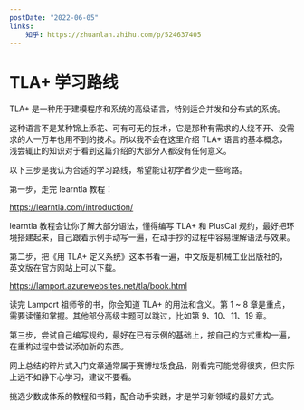 ```yaml
---
postDate: "2022-06-05"
links:
    知乎: https://zhuanlan.zhihu.com/p/524637405
---
```


# TLA+ 学习路线

TLA+ 是一种用于建模程序和系统的高级语言，特别适合并发和分布式的系统。

这种语言不是某种锦上添花、可有可无的技术，它是那种有需求的人绕不开、没需求的人一万年也用不到的技术。所以我不会在这里介绍 TLA+ 语言的基本概念，浅尝辄止的知识对于看到这篇介绍的大部分人都没有任何意义。

以下三步是我认为合适的学习路线，希望能让初学者少走一些弯路。

第一步，走完 learntla 教程：

<https://learntla.com/introduction/>

learntla 教程会让你了解大部分语法，懂得编写 TLA+ 和 PlusCal 规约，最好把环境搭建起来，自己跟着示例手动写一遍，在动手抄的过程中容易理解语法与效果。

第二步，把《用 TLA+ 定义系统》这本书看一遍，中文版是机械工业出版社的，英文版在官方网站上可以下载。

<https://lamport.azurewebsites.net/tla/book.html>

读完 Lamport 祖师爷的书，你会知道 TLA+ 的用法和含义。第 1 ~ 8 章是重点，需要读懂和掌握。其他部分高级主题可以跳过，比如第 9、10、11、19 章。

第三步，尝试自己编写规约，最好在已有示例的基础上，按自己的方式重构一遍，在重构过程中尝试添加新的东西。

网上总结的碎片式入门文章通常属于赛博垃圾食品，刚看完可能觉得很爽，但实际上远不如静下心学习，建议不要看。

挑选少数成体系的教程和书籍，配合动手实践，才是学习新领域的最好方式。
